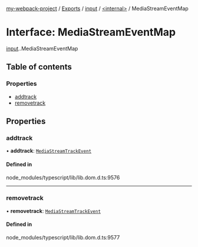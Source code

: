 [my-webpack-project](../README.md) / [Exports](../modules.md) / [input](../modules/input.md) / [<internal\>](../modules/input._internal_.md) / MediaStreamEventMap

# Interface: MediaStreamEventMap

[input](../modules/input.md).[<internal>](../modules/input._internal_.md).MediaStreamEventMap

## Table of contents

### Properties

- [addtrack](input._internal_.MediaStreamEventMap.md#addtrack)
- [removetrack](input._internal_.MediaStreamEventMap.md#removetrack)

## Properties

### addtrack

• **addtrack**: [`MediaStreamTrackEvent`](../modules/input._internal_.md#mediastreamtrackevent)

#### Defined in

node_modules/typescript/lib/lib.dom.d.ts:9576

___

### removetrack

• **removetrack**: [`MediaStreamTrackEvent`](../modules/input._internal_.md#mediastreamtrackevent)

#### Defined in

node_modules/typescript/lib/lib.dom.d.ts:9577
